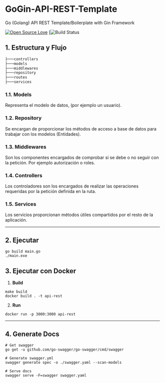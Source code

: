 # GoGin-API-REST-Template
Go (Golang) API REST Template/Boilerplate with Gin Framework

[![Open Source Love](https://badges.frapsoft.com/os/mit/mit.svg?v=102)](https://github.com/ellerbrock/open-source-badge/)
[![Build Status](https://travis-ci.com/antonioalfa22/GoGin-API-REST-Template.svg?branch=master)

## 1. Estructura y Flujo

```bash
├───controllers
├───models
├───middlewares
├───repository
├───routes
├───services
```

### 1.1. Models

Representa el modelo de datos, (por ejemplo un usuario).

### 1.2. Repository

Se encargan de proporcionar los métodos de acceso a base de datos para trabajar con los modelos (Entidades).

### 1.3. Middlewares

Son los componentes encargados de comprobar si se debe o no seguir con la petición. Por ejemplo autorización o roles.

### 1.4. Controllers

Los controladores son los encargados de realizar las operaciones requeridas por la petición definida en la ruta.

### 1.5. Services

Los servicios proporcionan métodos útiles compartidos por el resto de la aplicación.

_______

## 2. Ejecutar

```shell script
go build main.go
./main.exe
```

## 3. Ejecutar con Docker

1. **Build**

```shell script
make build
docker build . -t api-rest
```

2. **Run**

```shell script
docker run -p 3000:3000 api-rest
```

_______

## 4. Generate Docs

```shell script
# Get swagger
go get -u github.com/go-swagger/go-swagger/cmd/swagger

# Generate swagger.yml
swagger generate spec -o ./swagger.yaml --scan-models

# Serve docs
swagger serve -F=swagger swagger.yaml
```
